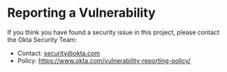 # Reporting a Vulnerability

If you think you have found a security issue in this project, please contact the Okta Security Team:

* Contact: security@okta.com
* Policy: https://www.okta.com/vulnerability-reporting-policy/
